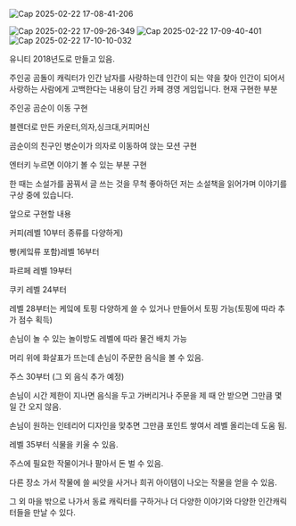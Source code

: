 ![Cap 2025-02-22 17-08-41-206](https://github.com/user-attachments/assets/a05efe25-791f-4454-a5ab-e2e693dc6a90)

![Cap 2025-02-22 17-09-26-349](https://github.com/user-attachments/assets/03832e38-6ba4-4b60-886f-18af5268c914)
![Cap 2025-02-22 17-09-40-401](https://github.com/user-attachments/assets/9242d696-eb07-479a-aa3e-06b833a99bb6)
![Cap 2025-02-22 17-10-10-032](https://github.com/user-attachments/assets/7da5eca9-720c-42be-965c-2431587fe5c4)

유니티 2018년도로 만들고 있음.

주인공 곰돌이 캐릭터가 인간 남자를 사랑하는데 인간이 되는 약을 찾아 인간이 되어서 사랑하는 사람에게 고백한다는 내용이 담긴 카페 경영 게임입니다.
현재 구현한 부분

주인공 곰순이 이동 구현

블렌더로 만든 카운터,의자,싱크대,커피머신

곰순이의 친구인 병순이가 의자로 이동하여 앉는 모션 구현

엔터키 누르면 이야기 볼 수 있는 부분 구현

한 때는 소설가를 꿈꿔서 글 쓰는 것을 무척 좋아하던 저는 소설책을 읽어가며 이야기를 구상 중에 있습니다.

앞으로 구현할 내용

커피(레벨 10부터 종류를 다양하게)

빵(케잌류 포함)레벨 16부터

파르페 레벨 19부터

쿠키 레벨 24부터

레벨 28부터는 케잌에 토핑 다양하게 쓸 수 있거나 만들어서 토핑 가능(토핑에 따라 추가 점수 획득)

손님이 놀 수 있는 놀이방도 레벨에 따라 물건 배치 가능

머리 위에 화살표가 뜨는데 손님이 주문한 음식을 볼 수 있음.

주스 30부터 (그 외 음식 추가 예정)

손님이 시간 제한이 지나면 음식을 두고 가버리거나 주문을 제 때 안 받으면 그만큼 몇 일 간 오지 않음.

손님이 원하는 인테리어 디자인을 맞추면 그만큼 포인트 쌓여서 레벨 올리는데 도움 됨.

레벨 35부터 식물을 키울 수 있음.

주스에 필요한 작물이거나 팔아서 돈 벌 수 있음.

다른 장소 가서 작물에 쓸 씨앗을 사거나 희귀 아이템이 나오는 작물을 얻을 수 있음.

그 외 마을 밖으로 나가서 동료 캐릭터를 구하거나 더 다양한 이야기와 다양한 인간캐릭터들을 만날 수 있다.






